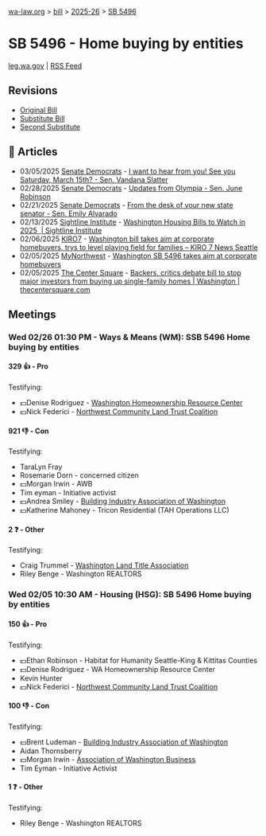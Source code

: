 [wa-law.org](/) > [bill](/bill/) > [2025-26](/bill/2025-26/) > [SB 5496](/bill/2025-26/sb/5496/)

# SB 5496 - Home buying by entities
[leg.wa.gov](https://app.leg.wa.gov/billsummary?BillNumber=5496&Year=2025&Initiative=false) | [RSS Feed](./rss.xml)

## Revisions
* [Original Bill](1/)
* [Substitute Bill](S/)
* [Second Substitute](S2/)

## 📰 Articles
* 03/05/2025 [Senate Democrats](/org/senate_democrats/) - [I want to hear from you! See you Saturday, March 15th? - Sen. Vandana Slatter](https://senatedemocrats.wa.gov/slatter/2025/03/04/i-want-to-hear-from-you-see-you-saturday-march-15th/#:~:text=5496)
* 02/28/2025 [Senate Democrats](/org/senate_democrats/) - [Updates from Olympia - Sen. June Robinson](https://senatedemocrats.wa.gov/robinson/2025/02/28/updates-from-olympia-2/#:~:text=Senate%20Bill%205496)
* 02/21/2025 [Senate Democrats](/org/senate_democrats/) - [From the desk of your new state senator - Sen. Emily Alvarado](https://senatedemocrats.wa.gov/alvarado/2025/02/21/from-the-desk-of-your-new-state-senator-2/#:~:text=5496)
* 02/13/2025 [Sightline Institute](/org/sightline_institute/) - [Washington Housing Bills to Watch in 2025  | Sightline Institute](https://www.sightline.org/2025/02/13/washington-housing-bills-to-watch-in-2025/#:~:text=SB%205496)
* 02/06/2025 [KIRO7](/org/kiro7/) - [Washington bill takes aim at corporate homebuyers, trys to level playing field for families – KIRO 7 News Seattle](https://www.kiro7.com/news/local/washington-bill-takes-aim-corporate-homebuyers-trys-level-playing-field-families/VQHVUSP4UVALHDYHBRVNHSHMGU/#:~:text=Senate%20Bill%205496)
* 02/05/2025 [MyNorthwest](/org/mynorthwest/) - [Washington SB 5496 takes aim at corporate homebuyers](https://mynorthwest.com/mynorthwest-politics/washington-bill-4/4040703#:~:text=Senate%20Bill%205496)
* 02/05/2025 [The Center Square](/org/the_center_square/) - [Backers, critics debate bill to stop major investors from buying up single-family homes | Washington | thecentersquare.com](https://www.thecentersquare.com/washington/article_3a790074-e407-11ef-b124-ebd66a88bbb6.html#:~:text=Senate%20Bill%205496)

## Meetings
### Wed 02/26 01:30 PM - Ways & Means (WM): SSB 5496 Home buying by entities
#### 329 👍 - Pro
Testifying:
* 💵Denise Rodriguez - [Washington Homeownership Resource Center](/org/washington_homeownership_resource_center/)
* 💵Nick Federici - [Northwest Community Land Trust Coalition](/org/northwest_community_land_trust_coalition/)

#### 921 👎 - Con
Testifying:
* TaraLyn Fray
* Rosemarie Dorn - concerned citizen
* 💵Morgan Irwin - AWB
* Tim eyman - Initiative activist
* 💵Andrea Smiley - [Building Industry Association of Washington](/org/building_industry_association_of_washington/)
* 💵Katherine Mahoney - Tricon Residential (TAH Operations LLC)

#### 2 ❓ - Other
Testifying:
* Craig Trummel - [Washington Land Title Association](/org/washington_land_title_association/)
* Riley Benge - Washington REALTORS

### Wed 02/05 10:30 AM - Housing (HSG): SB 5496 Home buying by entities
#### 150 👍 - Pro
Testifying:
* 💵Ethan Robinson - Habitat for Humanity Seattle-King & Kittitas Counties
* 💵Denise Rodriguez - WA Homeownership Resource Center
* Kevin Hunter
* 💵Nick Federici - [Northwest Community Land Trust Coalition](/org/northwest_community_land_trust_coalition/)

#### 100 👎 - Con
Testifying:
* 💵Brent Ludeman - [Building Industry Association of Washington](/org/building_industry_association_of_washington/)
* Aidan Thornsberry
* 💵Morgan Irwin - [Association of Washington Business](/org/association_of_washington_business/)
* Tim Eyman - Initiative Activist

#### 1 ❓ - Other
Testifying:
* Riley Benge - Washington REALTORS

